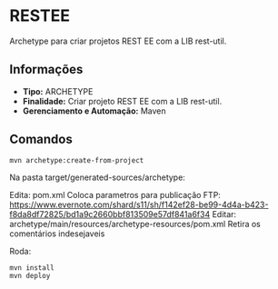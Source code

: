 # RESTEE

Archetype para criar projetos REST EE com a LIB rest-util.

## Informações
* **Tipo:** ARCHETYPE
* **Finalidade:** Criar projeto REST EE com a LIB rest-util.
* **Gerenciamento e Automação:** Maven

## Comandos

	mvn archetype:create-from-project

Na pasta target/generated-sources/archetype:

Edita: pom.xml 
	Coloca parametros para publicação FTP: https://www.evernote.com/shard/s11/sh/f142ef28-be99-4d4a-b423-f8da8df72825/bd1a9c2660bbf813509e57df841a6f34
Editar: archetype/main/resources/archetype-resources/pom.xml
	Retira os comentários indesejaveis

Roda:
 
	mvn install
	mvn deploy
		
		
		